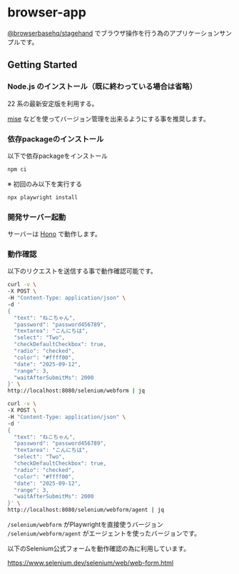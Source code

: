 # browser-app

[@browserbasehq/stagehand](https://github.com/browserbase/stagehand) でブラウザ操作を行う為のアプリケーションサンプルです。

## Getting Started

### Node.js のインストール（既に終わっている場合は省略）

22 系の最新安定版を利用する。

[mise](https://github.com/jdx/mise) などを使ってバージョン管理を出来るようにする事を推奨します。

### 依存packageのインストール

以下で依存packageをインストール

```bash
npm ci
```

※ 初回のみ以下を実行する

```bash
npx playwright install
```

### 開発サーバー起動

サーバーは [Hono](https://hono.dev/) で動作します。

### 動作確認

以下のリクエストを送信する事で動作確認可能です。

```bash
curl -v \
-X POST \
-H "Content-Type: application/json" \
-d '
{
  "text": "ねこちゃん",
  "password": "password456789",
  "textarea": "こんにちは",
  "select": "Two",
  "checkDefaultCheckbox": true,
  "radio": "checked",
  "color": "#ffff00",
  "date": "2025-09-12",
  "range": 3,
  "waitAfterSubmitMs": 2000
}' \
http://localhost:8080/selenium/webform | jq
```

```bash
curl -v \
-X POST \
-H "Content-Type: application/json" \
-d '
{
  "text": "ねこちゃん",
  "password": "password456789",
  "textarea": "こんにちは",
  "select": "Two",
  "checkDefaultCheckbox": true,
  "radio": "checked",
  "color": "#ffff00",
  "date": "2025-09-12",
  "range": 3,
  "waitAfterSubmitMs": 2000
}' \
http://localhost:8080/selenium/webform/agent | jq
```

`/selenium/webform` がPlaywrightを直接使うバージョン `/selenium/webform/agent` がエージェントを使ったバージョンです。

以下のSelenium公式フォームを動作確認の為に利用しています。

https://www.selenium.dev/selenium/web/web-form.html
